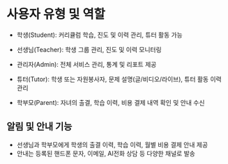 # 사용자 유형 및 역할

- 학생(Student): 커리큘럼 학습, 진도 및 이력 관리, 튜터 활동 가능
- 선생님(Teacher): 학생 그룹 관리, 진도 및 이력 모니터링
- 관리자(Admin): 전체 서비스 관리, 통계 및 리포트 제공
- 튜터(Tutor): 학생 또는 자원봉사자, 문제 설명(글/비디오/라이브), 튜터 활동 이력 관리

- 학부모(Parent): 자녀의 출결, 학습 이력, 비용 결제 내역 확인 및 안내 수신

## 알림 및 안내 기능
- 선생님과 학부모에게 학생의 출결 이력, 학습 이력, 월별 비용 결제 안내 제공
- 안내는 등록된 핸드폰 문자, 이메일, AI전화 상담 등 다양한 채널로 발송
